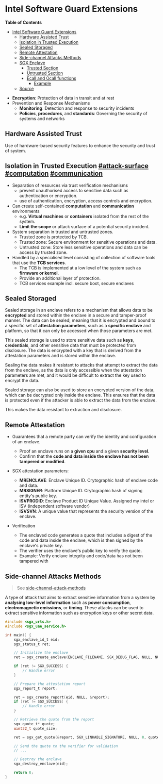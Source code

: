 # Intel Software Guard Extensions

<!-- markdown-toc start - Don't edit this section. Run M-x markdown-toc-refresh-toc -->
**Table of Contents**

- [Intel Software Guard Extensions](#intel-software-guard-extensions)
    - [Hardware Assisted Trust](#hardware-assisted-trust)
    - [Isolation in Trusted Execution](#isolation-in-trusted-execution)
    - [Sealed Storaged](#sealed-storaged)
    - [Remote Attestation](#remote-attestation)
    - [Side-channel Attacks Methods](#side-channel-attacks-methods)
    - [SGX Enclave](#sgx-enclave)
        - [Trusted Section](#trusted-section)
        - [Untrusted Section](#untrusted-section)
        - [Ecall and Ocall functions](#ecall-and-ocall-functions)
            - [Example](#example)
    - [Source](#source)

<!-- markdown-toc end -->
  * **Encryption**: Protection of data in transit and at rest
* Prevention and Response Mechanisms
  * **Monitoring**: Detection and response to security incidents
  * **Policies**, **procedures**, and **standards**: Governing the security of systems and networks

## Hardware Assisted Trust
Use of hardware-based security features to enhance the security and trust of system.


## Isolation in Trusted Execution [#attack-surface]() [#computation]() [#communication]()
* Separation of resources via trust verification mechanisms
    * prevent unauthorised access to sensitive data such as authentication or encryption.
    * use of authentication, encryption, access controls and encryption.
* Can create self-contained **computation** and **communication** environments
    * e.g. **Virtual machines** or **containers** isolated from the rest of the system.
    * **Limit the scope** or attack surface of a potential security incident.
* System separation in trusted and untrusted zones.
    * Trusted zone is protected by TCB.
    * Trusted zone: Secure environment for sensitive operations and data.
    * Untrusted zone: Store less sensitive operations and data can be access by trusted zone.
* Handled by a specialised level consisting of collection of software tools that use the **TCB services**.
    * The TCB is implemented at a low level of the system such as **firmware or kernel**.
    * Provide an additional layer of protection.
    * TCB services example incl. secure boot, secure enclaves


## Sealed Storaged
Sealed storage in an enclave refers to a mechanism that allows data to be **encrypted** and stored within the enclave in a secure and tamper-proof manner. The data can be sealed, meaning that it is encrypted and bound to a specific set of **attestation parameters**, such as a **specific enclave** and platform, so that it can only be accessed when those parameters are met.

This sealed storage is used to store sensitive data such as **keys**, **credentials**, and other sensitive data that must be protected from disclosure. The data is encrypted with a key that is derived from the attestation parameters and is stored within the enclave.

Sealing the data makes it resistant to attacks that attempt to extract the data from the enclave, as the data is only accessible when the attestation parameters are met, and it would be difficult to extract the key used to encrypt the data.

Sealed storage can also be used to store an encrypted version of the data, which can be decrypted only inside the enclave. This ensures that the data is protected even if the attacker is able to extract the data from the enclave.

This makes the data resistant to extraction and disclosure.

## Remote Attestation
* Guarantees that a remote party can verify the identity and configuration of an enclave.
    * Proof an enclave runs on a **given cpu** and a given **security level**.
    * Confirm that the **code and data inside the enclave has not been tampered or modified**.

* SGX attestation parameters:
    * **MRENCLAVE**: Enclave Unique ID. Crytographic hash of enclave code and data.
    * **MRSIGNER**: Platform Unique ID. Crytographic hash of signing entity's public key.
    * **ISVPRODID**: Enclave Product ID Unique Value. Assigned my intel or ISV (independent software vendor)
    * **ISVSVN**: A unique value that represents the security version of the enclave.

* Verification
  * The enclaved code generates a quote that includes a digest of the code and data inside the enclave, which is then signed by the enclave's private key.
  * The verifier uses the enclave's public key to verify the quote.
  * Example: Verify enclave integrity and code/data has not been tampered with

## Side-channel Attacks Methods
> See [side-channel-attack-methods](../vulnerabilities/side-channel-attack/readme.md) 

A type of attack that aims to extract sensitive information from a system by **analysing low-level information** such as **power consumption**, **electromagnetic emissions**, or **timing**. These attacks can be used to extract sensitive information such as encryption keys or other secret data.

  ```c
  #include <sgx_urts.h>
  #include <sgx_uae_service.h>

  int main() {
      sgx_enclave_id_t eid;
      sgx_status_t ret;

      // Initialize the enclave
      ret = sgx_create_enclave(ENCLAVE_FILENAME, SGX_DEBUG_FLAG, NULL, NULL, &eid, NULL);

      if (ret != SGX_SUCCESS) {
          // Handle error
      }

      // Prepare the attestation report
      sgx_report_t report;

      ret = sgx_create_report(eid, NULL, &report);
      if (ret != SGX_SUCCESS) {
          // Handle error
      }

      // Retrieve the quote from the report
      sgx_quote_t* quote;
      uint32_t quote_size;

      ret = sgx_get_quote(&report, SGX_LINKABLE_SIGNATURE, NULL, 0, quote, &quote_size);

      // Send the quote to the verifier for validation
      // ...

      // Destroy the enclave
      sgx_destroy_enclave(eid);

      return 0;
  }
  ```



